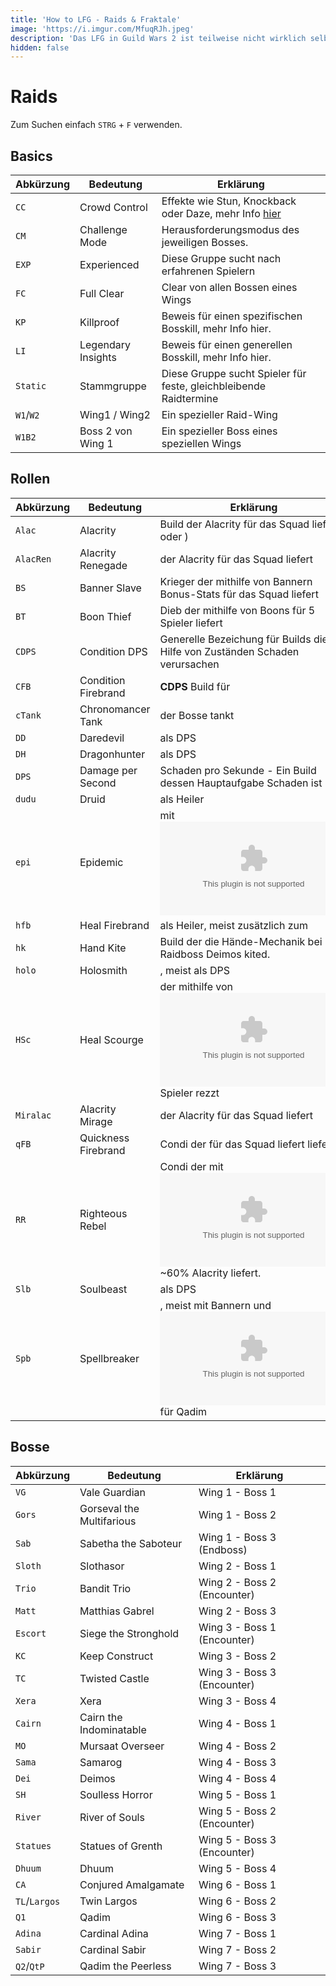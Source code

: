 ```yaml
---
title: 'How to LFG - Raids & Fraktale'
image: 'https://i.imgur.com/MfuqRJh.jpeg'
description: 'Das LFG in Guild Wars 2 ist teilweise nicht wirklich selbsterklärend. Hier ein kleine Übersicht was welche Abkürzungen im LFG bedeuten.'
hidden: false
---
```


# Raids

Zum Suchen einfach `STRG` + `F` verwenden.

## Basics

| Abkürzung | Bedeutung          | Erklärung                                                                      |
|-----------|--------------------|--------------------------------------------------------------------------------|
| `CC`      | Crowd Control      | Effekte wie Stun, Knockback oder Daze, mehr Info [hier](https://breakbar.info) |
| `CM`      | Challenge Mode     | Herausforderungsmodus des jeweiligen Bosses.                                   |
| `EXP`     | Experienced        | Diese Gruppe sucht nach erfahrenen Spielern                                    |
| `FC`      | Full Clear         | Clear von allen Bossen eines Wings                                             |
| `KP`      | Killproof          | Beweis für einen spezifischen Bosskill, mehr Info hier.                        |
| `LI`      | Legendary Insights | Beweis für einen generellen Bosskill, mehr Info hier.                          |
| `Static`  | Stammgruppe        | Diese Gruppe sucht Spieler für feste, gleichbleibende Raidtermine              |
| `W1`/`W2` | Wing1 / Wing2      | Ein spezieller Raid-Wing                                                       |
| `W1B2`    | Boss 2 von Wing 1  | Ein spezieller Boss eines speziellen Wings                                     |

## Rollen

| Abkürzung | Bedeutung           | Erklärung                                                                                                    |
|-----------|---------------------|--------------------------------------------------------------------------------------------------------------|
| `Alac`    | Alacrity            | Build der Alacrity für das Squad liefert (<profession name="mirage"> oder <profession name="renegade">)      |
| `AlacRen` | Alacrity Renegade   | <profession name="renegade"> der Alacrity für das Squad liefert                                              |
| `BS`      | Banner Slave        | Krieger der mithilfe von Bannern Bonus-Stats für das Squad liefert                                           |
| `BT`      | Boon Thief          | Dieb der mithilfe von <embed skills="49063"> Boons für 5 Spieler liefert                                     |
| `CDPS`    | Condition DPS       | Generelle Bezeichung für Builds die mit Hilfe von Zuständen Schaden verursachen                              |
| `CFB`     | Condition Firebrand | **CDPS** Build für <profession name="firebrand">                                                             |
| `cTank`   | Chronomancer Tank   | <profession name="chronomancer"> der Bosse tankt                                                             |
| `DD`      | Daredevil           | <profession name="daredevil"> als DPS                                                                        |
| `DH`      | Dragonhunter        | <profession name="dragonhunter"> als DPS                                                                     |
| `DPS`     | Damage per Second   | Schaden pro Sekunde - Ein Build dessen Hauptaufgabe Schaden ist                                              |
| `dudu`    | Druid               | <profession name="druid"> als Heiler                                                                         |
| `epi`     | Epidemic            | <profession name="scourge"> mit <embed type="skills" id="10606" size="16">                                   |
| `hfb`     | Heal Firebrand      | <profession name="firebrand"> als Heiler, meist zusätzlich zum <professsion name="druid">                    |
| `hk`      | Hand Kite           | Build der die Hände-Mechanik bei Raidboss Deimos kited.                                                      |
| `holo`    | Holosmith           | <profession name="holosmith">, meist als DPS                                                                 |
| `HSc`     | Heal Scourge        | <profession name="scourge"> der mithilfe von <embed type="traits" id="778" size="16"> Spieler rezzt          |
| `Miralac` | Alacrity Mirage     | <profession name="mirage"> der Alacrity für das Squad liefert                                                |
| `qFB`     | Quickness Firebrand | Condi <profession name="firebrand"> der <boon name="quickness"> für das Squad liefert liefert                |
| `RR`      | Righteous Rebel     | Condi <profession name="renegade"> der mit <embed type="traits" id="2182" size="16"> ~60% Alacrity liefert.  |
| `Slb`     | Soulbeast           | <profession name="soulbeast"> als DPS                                                                        |
| `Spb`     | Spellbreaker        | <profession name="spellbreaker">, meist mit Bannern und <embed type="skills" id="45333" size="16"> für Qadim |

## Bosse

| Abkürzung     | Bedeutung                 | Erklärung                    |
|---------------|---------------------------|------------------------------|
| `VG`          | Vale Guardian             | Wing 1 -  Boss 1             |
| `Gors`        | Gorseval the Multifarious | Wing 1 -  Boss 2             |
| `Sab`         | Sabetha the Saboteur      | Wing 1 -  Boss 3 (Endboss)   |
| `Sloth`       | Slothasor                 | Wing 2 -  Boss 1             |
| `Trio`        | Bandit Trio               | Wing 2 -  Boss 2 (Encounter) |
| `Matt`        | Matthias Gabrel           | Wing 2 -  Boss 3             |
| `Escort`      | Siege the Stronghold      | Wing 3 -  Boss 1 (Encounter) |
| `KC`          | Keep Construct            | Wing 3 -  Boss 2             |
| `TC`          | Twisted Castle            | Wing 3 -  Boss 3 (Encounter) |
| `Xera`        | Xera                      | Wing 3 -  Boss 4             |
| `Cairn`       | Cairn the Indominatable   | Wing 4 -  Boss 1             |
| `MO`          | Mursaat Overseer          | Wing 4 -  Boss 2             |
| `Sama`        | Samarog                   | Wing 4 -  Boss 3             |
| `Dei`         | Deimos                    | Wing 4 -  Boss 4             |
| `SH`          | Soulless Horror           | Wing 5 -  Boss 1             |
| `River`       | River of Souls            | Wing 5 -  Boss 2 (Encounter) |
| `Statues`     | Statues of Grenth         | Wing 5 -  Boss 3 (Encounter) |
| `Dhuum`       | Dhuum                     | Wing 5 -  Boss 4             |
| `CA`          | Conjured Amalgamate       | Wing 6 -  Boss 1             |
| `TL`/`Largos` | Twin Largos               | Wing 6 -  Boss 2             |
| `Q1`          | Qadim                     | Wing 6 -  Boss 3             |
| `Adina`       | Cardinal Adina            | Wing 7 -  Boss 1             |
| `Sabir`       | Cardinal Sabir            | Wing 7 -  Boss 2             |
| `Q2`/`QtP`    | Qadim the Peerless        | Wing 7 -  Boss 3             |

